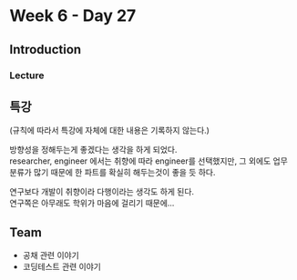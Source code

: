 # Week 6 - Day 27

## Introduction

### Lecture

## 특강

(규칙에 따라서 특강에 자체에 대한 내용은 기록하지 않는다.)

방향성을 정해두는게 좋겠다는 생각을 하게 되었다.  
researcher, engineer 에서는 취향에 따라 engineer를 선택했지만, 그 외에도 업무 분류가 많기 때문에 한 파트를 확실히 해두는것이 좋을 듯 하다.

연구보다 개발이 취향이라 다행이라는 생각도 하게 된다.  
연구쪽은 아무래도 학위가 마음에 걸리기 때문에...

## Team

- 공채 관련 이야기
- 코딩테스트 관련 이야기
